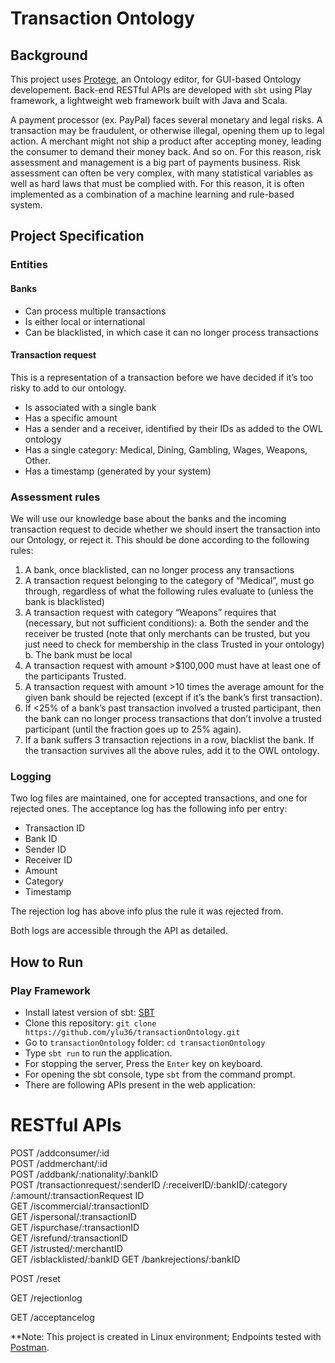 # Transaction Ontology

## Background
This project uses [Protege](https://protege.stanford.edu/products.php#desktop-protege), an Ontology editor, for GUI-based Ontology developement. Back-end RESTful APIs are developed with `sbt` using Play framework, a lightweight web framework built with Java and Scala. <br>

A payment processor (ex. PayPal) faces several monetary and legal risks. A transaction may be
fraudulent, or otherwise illegal, opening them up to legal action. A merchant might not ship a
product after accepting money, leading the consumer to demand their money back. And so on.
For this reason, risk assessment and management is a big part of payments business.
Risk assessment can often be very complex, with many statistical variables as well as hard laws
that must be complied with. For this reason, it is often implemented as a combination of a
machine learning and rule-based system.

## Project Specification
### Entities
#### Banks
- Can process multiple transactions
- Is either local or international
- Can be blacklisted, in which case it can no longer process transactions
#### Transaction request
This is a representation of a transaction before we have decided if it’s too risky to add to our
ontology.
- Is associated with a single bank
- Has a specific amount
- Has a sender and a receiver, identified by their IDs as added to the OWL ontology
- Has a single category: Medical, Dining, Gambling, Wages, Weapons, Other.
- Has a timestamp (generated by your system)
### Assessment rules
We will use our knowledge base about the banks and the incoming transaction request to
decide whether we should insert the transaction into our Ontology, or reject it. This should be
done according to the following rules:
1. A bank, once blacklisted, can no longer process any transactions
2. A transaction request belonging to the category of “Medical”, must go through,
regardless of what the following rules evaluate to (unless the bank is blacklisted)
3. A transaction request with category “Weapons” requires that (necessary, but not
sufficient conditions):
a. Both the sender and the receiver be trusted (note that only merchants can be
trusted, but you just need to check for membership in the class Trusted in your
ontology)
b. The bank must be local
4. A transaction request with amount >$100,000 must have at least one of the participants
Trusted.
5. A transaction request with amount >10 times the average amount for the given bank
should be rejected (except if it’s the bank’s first transaction).
6. If <25% of a bank’s past transaction involved a trusted participant, then the bank can no
longer process transactions that don’t involve a trusted participant (until the fraction goes
up to 25% again).
7. If a bank suffers 3 transaction rejections in a row, blacklist the bank.
If the transaction survives all the above rules, add it to the OWL ontology.

### Logging
Two log files are maintained, one for accepted transactions, and one for rejected ones.
The acceptance log has the following info per entry:
- Transaction ID
- Bank ID
- Sender ID
- Receiver ID
- Amount
- Category
- Timestamp

The rejection log has above info plus the rule it was rejected from. 

Both logs are accessible through the API as detailed.
## How to Run

### Play Framework
* Install latest version of sbt: [SBT](http://www.scala-sbt.org/download.html)
* Clone this repository: `git clone https://github.com/ylu36/transactionOntology.git`
* Go to `transactionOntology` folder: `cd transactionOntology`
* Type `sbt run` to run the application.
* For stopping the server, Press the `Enter` key on keyboard.
* For opening the sbt console, type `sbt` from the command prompt.
* There are following APIs present in the web application:

# RESTful APIs 
POST    /addconsumer/:id  
POST    /addmerchant/:id  
POST
/addbank/:nationality/:bankID    
POST
/transactionrequest/:senderID
/:receiverID/:bankID/:category
/:amount/:transactionRequest
ID   
GET     /iscommercial/:transactionID  
GET     /ispersonal/:transactionID                
GET     /ispurchase/:transactionID                            
GET     /isrefund/:transactionID                 
GET     /istrusted/:merchantID  
GET /isblacklisted/:bankID 
GET /bankrejections/:bankID

POST    /reset  

GET /rejectionlog

GET /acceptancelog 

**Note: This project is created in Linux environment; Endpoints tested with [Postman](https://www.getpostman.com/).
